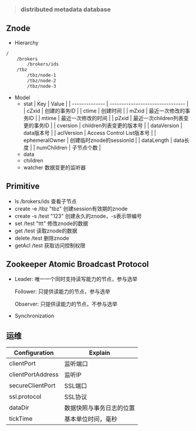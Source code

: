 > ### distributed metadata database
## Znode
- Hierarchy
```bash
/
	/brokers
		/brokers/ids
	/tbz
		/tbz/node-1
		/tbz/node-2
		/tbz/node-3
```
- Model
  - stat
    | Key            | Value                            |
    | -------------- | -------------------------------- |
    | cZxid          | 创建的事务ID                     |
    | ctime          | 创建时间                         |
    | mZxid          | 最近一次修改的事务ID             |
    | mtime          | 最近一次修改的时间               |
    | pZxid          | 最近一次children列表变更的事务ID |
    | cversion       | children列表变更的版本号         |
    | dataVersion    | data版本号                       |
    | aclVersion     | Access Control List版本号        |
    | ephemeralOwner | 创建临时znode的sessionId         |
    | dataLength     | data长度                         |
    | numChildren    | 子节点个数                       |
  - data
  - children
  - watcher 数据变更的监听器
## Primitive
- ls /brokers/ids 查看子节点
- create -e /tbz "tbz" 创建session有效期的znode
- create -s /test "123" 创建永久的znode，-s表示带编号
- set /test "ttt" 修改znode的数据
- get /test 读取znode的数据
- delete /test 删除znode
- getAcl /test 获取访问控制权限
## Zookeeper Atomic Broadcast Protocol
- Leader: 唯一一个同时支持读写能力的节点，参与选举

  Follower: 只提供读能力的节点，参与选举

  Observer: 只提供读能力的节点，不参与选举

- Synchronization
## 运维
| Configuration     | Explain                  |
| ----------------- | ------------------------ |
| clientPort        | 监听端口                 |
| clientPortAddress | 监听IP                   |
| secureClientPort  | SSL端口                  |
| ssl.protocol      | SSL协议                  |
| dataDir           | 数据快照与事务日志的位置 |
| tickTime          | 基本单位时间，毫秒       |
